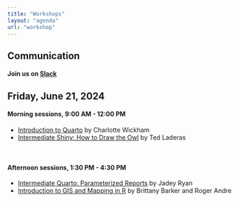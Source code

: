 ```yaml
---
title: "Workshops"
layout: "agenda"
url: "workshop"
---
```


<style>
td {vertical-align:top;}
.agenda {
border-width:2px;
border-style:solid;
border-color:black;
border-collapse: collapse;
width:60%;
}

th, td {
  padding: 10px;
}

.agenda td {
border-width:1px;
border-style:solid;
border-color:black;
}

.agendaLink {color: blue; text-decoration: none;}
.agendaLink:hover {text-decoration: underline;}
.agendaLink:active {color: black;}
.agendaLink:visited {color: purple;}

.timecontainer {width:20%;}
.trainingcontainer {width:20%;}
.descriptioncontainer {width:60%px;}
</style>

<h2>Communication</h2>
  <h4>Join us on <a href="https://join.slack.com/t/cascadiarconf/shared_invite/zt-1lu53059t-GAxQtzrwQhmo7BXE7YfC8w" target="blank_">Slack</a></h4>

## Friday, June 21, 2024

#### Morning sessions, 9:00 AM - 12:00 PM

* <a href="/2024/workshop/quarto1">Introduction to Quarto</a> by Charlotte Wickham
* <a href="/2024/workshop/shiny">Intermediate Shiny: How to Draw the Owl</a> by Ted Laderas

<br>

#### Afternoon sessions, 1:30 PM - 4:30 PM

* <a href="/2024/workshop/quarto2">Intermediate Quarto: Parameterized Reports</a> by Jadey Ryan
* <a href="/2024/workshop/gis">Introduction to GIS and Mapping in R</a> by Brittany Barker and Roger Andre


<br><br><br>
